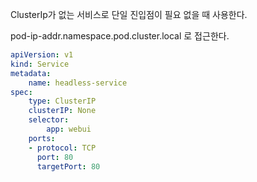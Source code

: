 ClusterIp가 없는 서비스로 단일 진입점이 필요 없을 때 사용한다.

pod-ip-addr.namespace.pod.cluster.local 로 접근한다. 

```yaml
apiVersion: v1
kind: Service
metadata:
    name: headless-service
spec:
    type: ClusterIP
    clusterIP: None
    selector:
        app: webui
    ports:
    - protocol: TCP
      port: 80
      targetPort: 80
```
